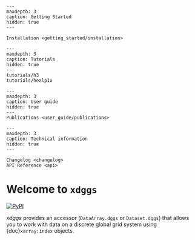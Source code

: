 ```{toctree}
---
maxdepth: 3
caption: Getting Started
hidden: true
---

Installation <getting_started/installation>
```

```{toctree}
---
maxdepth: 3
caption: Tutorials
hidden: true
---
tutorials/h3
tutorials/healpix
```

```{toctree}
---
maxdepth: 3
caption: User guide
hidden: true
---
Publications <user_guide/publications>
```

```{toctree}
---
maxdepth: 3
caption: Technical information
hidden: true
---

Changelog <changelog>
API Reference <api>
```

# Welcome to `xdggs`

[![PyPI](https://img.shields.io/pypi/v/xdggs.svg?style=flat)](https://pypi.org/project/xdggs)

_xdggs_ provides an accessor (`DataArray.dggs` or `Dataset.dggs`) that allows you to work with data on a discrete global grid system using {doc}`xarray:index` objects.
